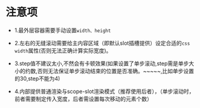 <!--
 * @Description: 
 * @Autor: ykx
 * @Date: 2022-10-13 00:22:17
 * @LastEditors: Please set LastEditors
 * @LastEditTime: 2022-10-13 00:25:17
-->
# 注意项

- 1.最外层容器需要手动设置`width、height`

- 2.左右的无缝滚动需要给主内容区域（即默认slot插槽提供）设定合适的`css width`属性(否则无法正确计算实际宽度)。


- 3.step值不建议太小,不然会有卡顿效果(如果设置了单步滚动,step需是单步大小的约数,否则无法保证单步滚动结束的位置是否准确。~~~~~,比如单步设置的30,step不能为4)

- 4.内部提供普通渲染与scope-slot渲染模式（推荐使用后者），（单步滚动时，前者需要制定传入宽度，后者需设置每次移动的元素个数）
